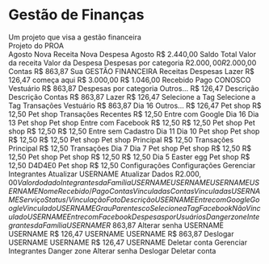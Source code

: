 # Gestão de Finanças
Um projeto que visa a gestão financeira<br>
Projeto do PROA
<br>
Agosto
Nova Receita
Nova Despesa
Agosto
R$ 2.440,00
Saldo Total
Valor da receita
Valor da Despesa
Despesas por categoria
R$2.000,00
R$2.000,00
Contas
R$ 863,87
Sua 
GESTÃO FINANCEIRA
Receitas
Despesas
Lazer
R$ 126,47
começa aqui
R$ 3.000,00
R$ 1.046,00
Recebido
Pago
CONOSCO
Vestuário
R$ 863,87
Despesas por categoria
Outros...
R$ 126,47
Descrição
Descrição
Contas
R$ 863,87
Lazer
R$ 126,47
Selecione a Tag
Selecione a Tag
Transações
Vestuário
R$ 863,87
Dia 16
Outros...
R$ 126,47
Pet shop
R$   12,50
Pet shop
Transações Recentes
R$   12,50
Entre com Google
Dia 16
Dia 13
Pet shop
Pet shop
Entre com Facebook
R$   12,50
R$   12,50
Pet shop
Pet shop
R$   12,50
R$   12,50
Entre sem Cadastro
Dia 11
Dia 10
Pet shop
Pet shop
R$   12,50
R$   12,50
Pet shop
Pet shop
Principal
R$   12,50
Transações
Principal
R$   12,50
Transações
Dia 7
Dia 7
Pet shop
Pet shop
R$   12,50
R$   12,50
Pet shop
Pet shop
R$   12,50
R$   12,50
Dia 5
Easter egg
Pet shop
R$   12,50
D4D4E0
Pet shop
R$   12,50
Configurações
Configurações
Gerenciar Integrantes
Atualizar USERNAME
Atualizar Dados
R$2.000,00
Valor do dado
Integrantes da Família
USERNAME
USERNAME
USERNAME
USERNAME
Nome
Recebido/Pago
Contas Vinculadas
Contas Vinculadas
USERNAME
Serviço
Status/Vinculação
Foto
Descrição
USERNAME
Entre com Google
Google
Vinculado
USERNAME
Grau Parentesco
Selecione a Tag
Facebook
Não Vinculado
USERNAME
Entre com Facebook
Despesas por Usuários
Danger zone
Integrantes da Família
USERNAME
R$ 863,87
Alterar senha
USERNAME
USERNAME
R$ 126,47
USERNAME
USERNAME
R$ 863,87
Deslogar
USERNAME
USERNAME
R$ 126,47
USERNAME
Deletar conta
Gerenciar Integrantes
Danger zone
Alterar senha
Deslogar
Deletar conta
